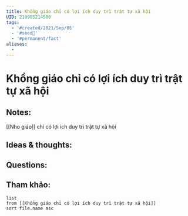 ```yaml
---
title: Khổng giáo chỉ có lợi ích duy trì trật tự xã hội
UID: 210905214500
tags:
  - '#created/2021/Sep/05'
  - '#seed🥜'
  - '#permanent/fact'
aliases:
  - 
---
```

# Khổng giáo chỉ có lợi ích duy trì trật tự xã hội

## Notes:
[[Nho giáo]] chỉ có lợi ích duy trì trật tự xã hội

## Ideas & thoughts:

## Questions:


## Tham khảo:
```dataview
list
from [[Khổng giáo chỉ có lợi ích duy trì trật tự xã hội]]
sort file.name asc
```